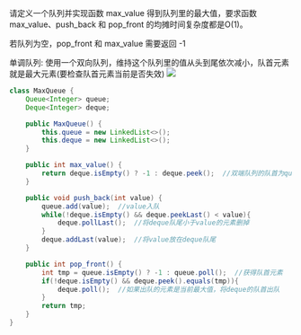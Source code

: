 请定义一个队列并实现函数 max_value 得到队列里的最大值，要求函数max_value、push_back 和 pop_front 的均摊时间复杂度都是O(1)。

若队列为空，pop_front 和 max_value 需要返回 -1


单调队列: 使用一个双向队列，维持这个队列里的值从头到尾依次减小，队首元素就是最大元素(要检查队首元素当前是否失效)
![](https://pic.leetcode-cn.com/9d038fc9bca6db656f81853d49caccae358a5630589df304fc24d8999777df98-fig3.gif)

```Java
class MaxQueue {
    Queue<Integer> queue;
    Deque<Integer> deque;

    public MaxQueue() {
        this.queue = new LinkedList<>();
        this.deque = new LinkedList<>();
    }

    public int max_value() {
        return deque.isEmpty() ? -1 : deque.peek();  //双端队列的队首为queue的最大值
    }

    public void push_back(int value) {
        queue.add(value);  //value入队
        while(!deque.isEmpty() && deque.peekLast() < value){
            deque.pollLast();  //将deque队尾小于value的元素删掉
        }
        deque.addLast(value);  //将value放在deque队尾
    }

    public int pop_front() {
        int tmp = queue.isEmpty() ? -1 : queue.poll();  //获得队首元素
        if(!deque.isEmpty() && deque.peek().equals(tmp)){
            deque.poll();  //如果出队的元素是当前最大值，将deque的队首出队
        }
        return tmp;
    }
}
```